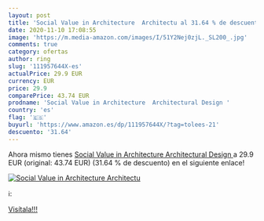 ```yaml
---
layout: post
title: 'Social Value in Architecture  Architectu al 31.64 % de descuento'
date: 2020-11-10 17:08:55
image: 'https://m.media-amazon.com/images/I/51Y2Nej0zjL._SL200_.jpg'
comments: true
category: ofertas
author: ring
slug: '111957644X-es'
actualPrice: 29.9 EUR
currency: EUR
price: 29.9
comparePrice: 43.74 EUR
prodname: 'Social Value in Architecture  Architectural Design '
country: 'es'
flag: '🇪🇸'
buyurl: 'https://www.amazon.es/dp/111957644X/?tag=tolees-21'
descuento: '31.64'
---
```


Ahora mismo tienes [Social Value in Architecture  Architectural Design ](https://www.amazon.es/dp/111957644X/?tag=tolees-21) a 29.9 EUR (original: 43.74 EUR) (31.64 %  de descuento) en el siguiente enlace!

[![Social Value in Architecture  Architectu](https://m.media-amazon.com/images/I/51Y2Nej0zjL._SL200_.jpg)](https://www.amazon.es/dp/111957644X/?tag=tolees-21)

ℹ️:


[Visítala!!!](https://www.amazon.es/dp/111957644X/?tag=tolees-21)

